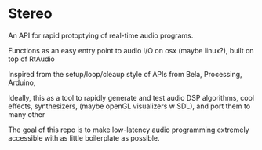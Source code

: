# Stereo

An API for rapid protoptying of real-time audio programs.

Functions as an easy entry point to audio I/O on osx (maybe linux?), built on top of RtAudio

Inspired from the setup/loop/cleaup style of APIs from Bela, Processing, Arduino, 

Ideally, this as a tool to rapidly generate and test audio DSP algorithms, cool effects, synthesizers, (maybe openGL visualizers w SDL), and port them to many other

The goal of this repo is to make low-latency audio programming extremely accessible with as little boilerplate as possible.

